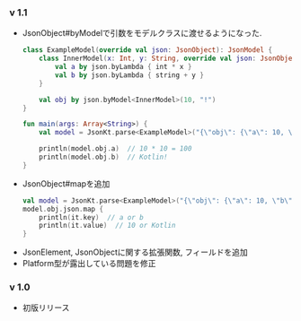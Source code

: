 ### v 1.1  
- JsonObject#byModelで引数をモデルクラスに渡せるようになった.  
    ```kotlin
    class ExampleModel(override val json: JsonObject): JsonModel {
        class InnerModel(x: Int, y: String, override val json: JsonObject): JsonModel {
            val a by json.byLambda { int * x }
            val b by json.byLambda { string + y }
        }

        val obj by json.byModel<InnerModel>(10, "!")
    }

    fun main(args: Array<String>) {
        val model = JsonKt.parse<ExampleModel>("{\"obj\": {\"a\": 10, \"b\": \"Kotlin\"}}")

        println(model.obj.a)  // 10 * 10 = 100
        println(model.obj.b)  // Kotlin!
    }
    ```
- JsonObject#mapを追加  
    ```kotlin
    val model = JsonKt.parse<ExampleModel>("{\"obj\": {\"a\": 10, \"b\": \"Kotlin\"}}")
    model.obj.json.map {
        println(it.key)  // a or b
        println(it.value)  // 10 or Kotlin
    }
    ```
- JsonElement, JsonObjectに関する拡張関数, フィールドを追加  
- Platform型が露出している問題を修正  

### v 1.0  
- 初版リリース  

